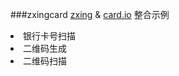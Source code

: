 ###zxingcard
[zxing](https://github.com/zxing/zxing) & [card.io](https://github.com/card-io/card.io-Android-SDK) 
整合示例
 
<li>银行卡号扫描</li>
<li>二维码生成</li>
<li>二维码扫描</li>

